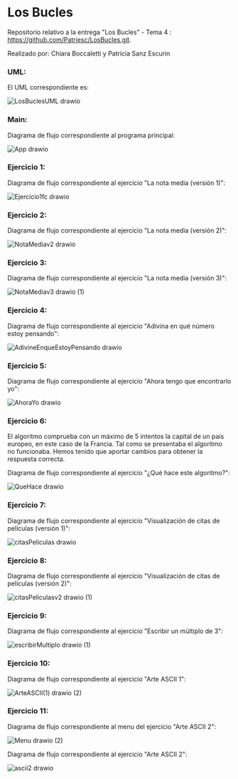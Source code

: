# Los Bucles
Repositorio relativo a la entrega "Los Bucles" - Tema 4 : https://github.com/Patriesc/LosBucles.git.

Realizado por: Chiara Boccaletti y Patricia Sanz Escurin

### UML:
El UML correspondiente es: 

![LosBuclesUML drawio](https://user-images.githubusercontent.com/98825807/156149918-4a81ba86-5107-4965-aaa2-55c0b9fd2d65.svg)



### Main:
Diagrama de flujo correspondiente al programa principal:

![App drawio](https://user-images.githubusercontent.com/98825807/155897434-58a92f20-c05a-4f6a-9cf7-874d75097c5b.svg)


### Ejercicio 1:
Diagrama de flujo correspondiente al ejercicio "La nota media (versión 1)":

![Ejercicio1fc drawio](https://user-images.githubusercontent.com/98825807/155880403-16bb5e5b-b224-49d9-ac2d-6fcbab575a02.svg)

### Ejercicio 2:
Diagrama de flujo correspondiente al ejercicio "La nota media (versión 2)":

![NotaMediav2 drawio](https://user-images.githubusercontent.com/98825807/155880619-011e66ad-a296-4169-921e-c228dc6778c6.svg)

### Ejercicio 3:
Diagrama de flujo correspondiente al ejercicio "La nota media (versión 3)":

![NotaMediav3 drawio (1)](https://user-images.githubusercontent.com/98825807/155880836-4594bf13-d2ce-43bf-8614-20b614cce81c.svg)



### Ejercicio 4:
Diagrama de flujo correspondiente al ejercicio "Adivina en qué número estoy pensando":

![AdivineEnqueEstoyPensando drawio](https://user-images.githubusercontent.com/98779707/155859337-2404b5f8-5abc-4eab-8771-935bbaacda55.svg)


### Ejercicio 5:
Diagrama de flujo correspondiente al ejercicio "Ahora tengo que encontrarlo yo":

![AhoraYo drawio](https://user-images.githubusercontent.com/98825807/155895929-098e60ec-3d66-43ff-82a2-330b8bca669b.svg)



### Ejercicio 6:
El algoritmo comprueba con un máximo de 5 intentos la capital de un país europeo, en este caso de la Francia. Tal como se presentaba el algoritmo no funcionaba. Hemos tenido que aportar cambios para obtener la respuesta correcta.

Diagrama de flujo correspondiente al ejercicio "¿Qué hace este algoritmo?":

![QueHace drawio](https://user-images.githubusercontent.com/98779707/155859403-8376ae39-dca2-433b-a114-13f48444cfe0.svg)


### Ejercicio 7:
Diagrama de flujo correspondiente al ejercicio "Visualización de citas de películas (versión 1)":

![citasPeliculas drawio](https://user-images.githubusercontent.com/98825807/155888004-cad52bf9-8f79-40c2-9098-69fdaa8e1fb6.svg)


### Ejercicio 8:
Diagrama de flujo correspondiente al ejercicio "Visualización de citas de películas (versión 2)":

![citasPeliculasv2 drawio (1)](https://user-images.githubusercontent.com/98825807/155889246-5414cd1e-4c1e-4456-b036-8fa83cf5cac6.svg)


### Ejercicio 9:
Diagrama de flujo correspondiente al ejercicio "Escribir un múltiplo de 3":

![escribirMultiplo drawio (1)](https://user-images.githubusercontent.com/98825807/155896321-ac38d40f-a070-4a6f-97a2-7875c5bd017c.svg)



### Ejercicio 10:
Diagrama de flujo correspondiente al ejercicio "Arte ASCII 1":

![ArteASCII(1) drawio (2)](https://user-images.githubusercontent.com/98779707/155899331-960b9ed5-7f27-4fc6-8268-48dc58dc54fa.svg)

### Ejercicio 11:
Diagrama de flujo correspondiente al menu del ejercicio "Arte ASCII 2":

![Menu drawio (2)](https://user-images.githubusercontent.com/98779707/155899196-35e1e6c9-2965-466e-ad8f-cd87859d21b7.svg)

Diagrama de flujo correspondiente al ejercicio "Arte ASCII 2":

![ascii2 drawio](https://user-images.githubusercontent.com/98825807/155901572-2662e873-3fc4-475a-a2a4-0412bc6ab819.svg)




